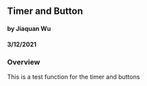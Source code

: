 ## Timer and Button
#### by Jiaquan Wu
#### 3/12/2021

### Overview
This is a test function for the timer and buttons
